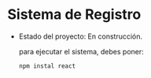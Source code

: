 <h1> Sistema de Registro</h1>

- Estado del proyecto: En construcción.

  para ejecutar el sistema, debes poner:

  ```npm instal react```
